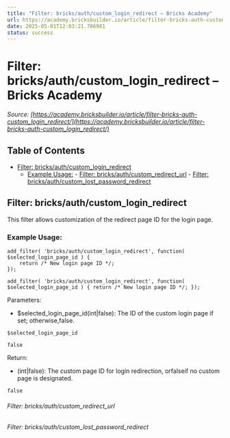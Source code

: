 ```yaml
---
title: "Filter: bricks/auth/custom_login_redirect – Bricks Academy"
url: https://academy.bricksbuilder.io/article/filter-bricks-auth-custom_login_redirect/
date: 2025-05-01T12:03:21.706981
status: success
---
```


# Filter: bricks/auth/custom_login_redirect – Bricks Academy

*Source: [https://academy.bricksbuilder.io/article/filter-bricks-auth-custom_login_redirect/](https://academy.bricksbuilder.io/article/filter-bricks-auth-custom_login_redirect/)*

## Table of Contents

- [Filter: bricks/auth/custom_login_redirect](#filter-bricksauthcustomloginredirect)
  - [Example Usage:](#example-usage)
        - [Filter: bricks/auth/custom_redirect_url](#filter-bricksauthcustomredirecturl)
        - [Filter: bricks/auth/custom_lost_password_redirect](#filter-bricksauthcustomlostpasswordredirect)

## Filter: bricks/auth/custom_login_redirect

This filter allows customization of the redirect page ID for the login page.

### Example Usage:

```
add_filter( 'bricks/auth/custom_login_redirect', function( $selected_login_page_id ) {
    return /* New login page ID */;
});
```

`add_filter( 'bricks/auth/custom_login_redirect', function( $selected_login_page_id ) {
    return /* New login page ID */;
});`

Parameters:

- $selected_login_page_id(int|false): The ID of the custom login page if set; otherwise,false.

`$selected_login_page_id`

`false`

Return:

- (int|false): The custom page ID for login redirection, orfalseif no custom page is designated.

`false`

###### Filter: bricks/auth/custom_redirect_url

###### Filter: bricks/auth/custom_lost_password_redirect

